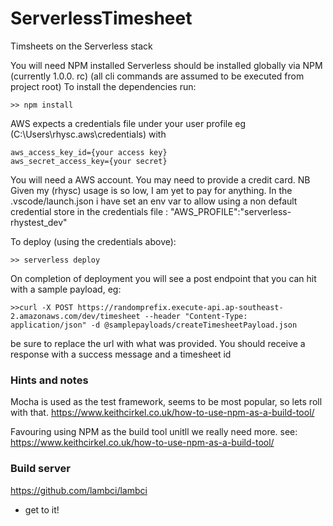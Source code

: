 # ServerlessTimesheet
Timsheets on the Serverless stack

You will need NPM installed
Serverless should be installed globally via NPM (currently 1.0.0. rc) 
(all cli commands are assumed to be executed from project root)
To install the dependencies run:
```
>> npm install
```

AWS expects a credentials file under your user profile eg (C:\Users\rhysc\.aws\credentials) with
```
aws_access_key_id={your access key}
aws_secret_access_key={your secret}
```
You will need a AWS account. You may need to provide a credit card. NB Given my (rhysc) usage is so low, I am yet to pay for anything.
In the .vscode/launch.json  i have set an env var to allow using a non default credential store in the credentials file : "AWS_PROFILE":"serverless-rhystest_dev"

To deploy (using the credentials above):
```
>> serverless deploy
```

On completion of deployment you will see a post endpoint that you can hit with a sample payload, eg:
```
>>curl -X POST https://randomprefix.execute-api.ap-southeast-2.amazonaws.com/dev/timesheet --header "Content-Type: application/json" -d @samplepayloads/createTimesheetPayload.json
```
be sure to replace the url with what was provided. You should receive a response with a success message and a timesheet id


### Hints and notes
Mocha is used as the test framework, seems to be most popular, so lets roll with that.
https://www.keithcirkel.co.uk/how-to-use-npm-as-a-build-tool/

Favouring using NPM as the build tool unitll we really need more. see: https://www.keithcirkel.co.uk/how-to-use-npm-as-a-build-tool/

### Build server
https://github.com/lambci/lambci
 - get to it!
